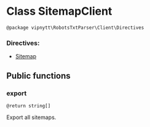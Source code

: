 # Class SitemapClient
```
@package vipnytt\RobotsTxtParser\Client\Directives
```
### Directives:
- [Sitemap](../directives.md#sitemap)

## Public functions

### export
```
@return string[]
```
Export all sitemaps.
